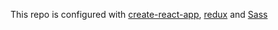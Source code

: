 This repo is configured with [create-react-app](https://github.com/facebook/create-react-app), [redux](https://medium.com/backticks-tildes/setting-up-a-redux-project-with-create-react-app-e363ab2329b8) and [Sass](https://medium.com/front-end-hacking/how-to-add-sass-or-scss-to-create-react-app-c303dae4b5bc)
